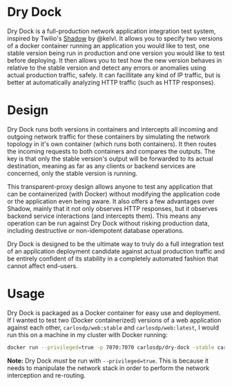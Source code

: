 # Dry Dock
Dry Dock is a full-production network application integration test system, inspired by Twilio's [Shadow](https://github.com/twilio/shadow) by @kelvl. It allows you to specify two versions of a docker container running an application you would like to test, one stable version being run in production and one version you would like to test before deploying. It then allows you to test how the new version behaves in relative to the stable version and detect any errors or anomalies using actual production traffic, safely. It can facillitate any kind of IP traffic, but is better at automatically analyzing HTTP traffic (such as HTTP responses).

# Design
Dry Dock runs both versions in containers and intercepts all incoming and outgoing network traffic for these containers by simulating the network topology in it's own container (which runs both containers). It then routes the incoming requests to both containers and compares the outputs. The key is that only the stable version's output will be forwarded to its actual destination, meaning as far as any clients or backend services are concerned, only the stable version is running.

This transparent-proxy design allows anyone to test any application that can be containerized (with Docker) without modifying the application code or the application even being aware. It also offers a few advantages over Shadow, mainly that it not only observes HTTP responses, but it observes backend service interactions (and intercepts them). This means any operation can be run against Dry Dock without risking production data, including destructive or non-idempotent database operations.

Dry Dock is designed to be the ultimate way to truly do a full integration test of an application deployment candidate against actual production traffic and be entirely confident of its stability in a completely automated fashion that cannot affect end-users.

# Usage
Dry Dock is packaged as a Docker container for easy use and deployment. If I wanted to test two (Docker containerized) versions of a web application against each other, `carlosdp/web:stable` and `carlosdp/web:latest`, I would run this on a machine in my cluster with Docker running:

```bash
docker run --privileged=true -p 7070:7070 carlosdp/dry-dock -stable carlosdp/web:stable -test carlosdp/web:latest -p 80:80
```

**Note:** Dry Dock *must* be run with `--privileged=true`. This is because it needs to manipulate the network stack in order to perform the network interception and re-routing.
